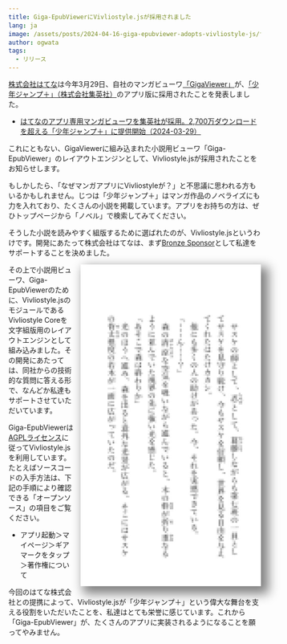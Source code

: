 ```yaml
---
title: Giga-EpubViewerにVivliostyle.jsが採用されました
lang: ja
image: /assets/posts/2024-04-16-giga-epubviewer-adopts-vivliostyle-js/fig-2a.jpg
author: ogwata
tags:
  - リリース
---
```



[株式会社はてな](https://hatena.co.jp/)は今年3月29日、自社のマンガビューワ[「GigaViewer」](https://hatena.co.jp/solutions/gigaviewer)が、[「少年ジャンプ＋」（株式会社集英社）](https://shonenjumpplus.com/)のアプリ版に採用されたことを発表しました。

- [はてなのアプリ専用マンガビューワを集英社が採用。2,700万ダウンロードを超える「少年ジャンプ＋」に提供開始（2024-03-29）](https://hatena.co.jp/press/release/entry/2024/03/29/120000)

これにともない、GigaViewerに組み込まれた小説用ビューワ「Giga-EpubViewer」のレイアウトエンジンとして、Vivliostyle.jsが採用されたことをお知らせします。

もしかしたら、「なぜマンガアプリにVivliostyleが？」と不思議に思われる方もいるかもしれません。じつは「少年ジャンプ＋」はマンガ作品のノベライズにも力を入れており、たくさんの小説を掲載しています。アプリをお持ちの方は、ぜひトップページから「ノベル」で検索してみてください。

そうした小説を読みやすく組版するために選ばれたのが、Vivliostyle.jsというわけです。開発にあたって株式会社はてなは、まず[Bronze Sponsor](http://127.0.0.1:4000/ja/sponsors/#%E3%82%B9%E3%83%9D%E3%83%B3%E3%82%B5%E3%83%BC%E4%B8%80%E8%A6%A7)として私達をサポートすることを決めました。

<div style="float: right; margin: 0 0 1em 1em;">
  <img src="/assets/posts/2024-04-16-giga-epubviewer-adopts-vivliostyle-js/fig-2a.jpg" alt="「NARUTO—ナルト—暁秘伝 咲き乱れる悪の華」" style="width: 360px; box-shadow: 10px 10px 20px 5px grey;" />
</div>

その上で小説用ビューワ、Giga-EpubViewerのために、Vivliostyle.jsのモジュールであるVivliostyle Coreを文字組版用のレイアウトエンジンとして組み込みました。その開発にあたっては、同社からの技術的な質問に答える形で、なんどか私達もサポートさせていただいています。

Giga-EpubViewerは[AGPLライセンス](https://www.gnu.org/licenses/agpl-3.0.html)に従ってVivliostyle.jsを利用しています。たとえばソースコードの入手方法は、下記の手順により確認できる「オープンソース」の項目をご覧ください。

- アプリ起動＞マイページ＞ギアマークをタップ＞著作権について

今回のはてな株式会社との提携によって、Vivliostyle.jsが「少年ジャンプ＋」という偉大な舞台を支える役割をいただいたことを、私達はとても栄誉に感じています。これから「Giga-EpubViewer」が、たくさんのアプリに実装されるようになることを願ってやみません。